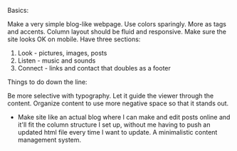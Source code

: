 Basics:

Make a very simple blog-like webpage. 
Use colors sparingly. More as tags and accents.
Column layout should be fluid and responsive.
Make sure the site looks OK on mobile.
Have three sections: 
1. Look - pictures, images, posts
2. Listen - music and sounds
3. Connect - links and contact that doubles as a footer

Things to do down the line:

Be more selective with typography. Let it guide the viewer through the content.
Organize content to use more negative space so that it stands out.
* Make site like an actual blog where I can make and edit posts online and it'll fit
the column structure I set up, without me having to push an updated html file every time
I want to update. A minimalistic content management system.